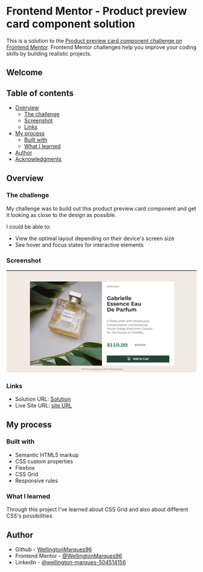 # Frontend Mentor - Product preview card component solution

This is a solution to the [Product preview card component challenge on Frontend Mentor](https://www.frontendmentor.io/challenges/product-preview-card-component-GO7UmttRfa). Frontend Mentor challenges help you improve your coding skills by building realistic projects.

## Welcome

## Table of contents

- [Overview](#overview)
  - [The challenge](#the-challenge)
  - [Screenshot](#screenshot)
  - [Links](#links)
- [My process](#my-process)
  - [Built with](#built-with)
  - [What I learned](#what-i-learned)
- [Author](#author)
- [Acknowledgments](#acknowledgments)

## Overview

### The challenge

My challenge was to build out this product preview card component and get it looking as close to the design as possible.

I could be able to:

- View the optimal layout depending on their device's screen size
- See hover and focus states for interactive elements

### Screenshot

![image](./images/screenshot.jpg)

### Links

- Solution URL: [Solution](https://www.frontendmentor.io/solutions/product-preview-card-component-TjrgoWPNwI)
- Live Site URL: [site URL](https://wellingtonmarques96.github.io/mentor.github.io/)

## My process

### Built with

- Semantic HTML5 markup
- CSS custom properties
- Flexbox
- CSS Grid
- Responsive rules

### What I learned

Through this project I've learned about CSS Grid and also about different CSS's possibilities.

## Author

- Github - [WellingtonMarques96](https://github.com/WellingtonMarques96)
- Frontend Mentor - [@WellingtonMarques96](https://www.frontendmentor.io/profile/WellingtonMarques96)
- Linkedin - [@wellington-marques-504514156](https://www.linkedin.com/in/wellington-marques-504514156/)
